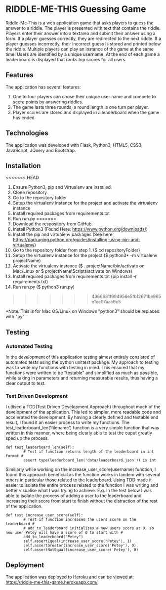 # RIDDLE-ME-THIS Guessing Game 

Riddle-Me-This is a web application game that asks players to guess the answer to a riddle. The player is presented with text that contains the riddle. Players enter their answer into a textarea and submit their answer using a form. If a player guesses correctly, they are redirected to the next riddle. If a player guesses incorrectly, their incorrect guess is stored and printed below the riddle. Multiple players can play an instance of the game at the same time. Users are identified by a unique username. At the end of each game a leaderboard is displayed that ranks top scores for all users.

## Features

The application has several features:

1. One to four players can chose their unique user name and compete to score points by answering riddles.
2. The game lasts three rounds, a round length is one turn per player.
3. Player scores are stored and displayed in a leaderboard when the game has ended.

## Technologies

The application was developed with Flask, Python3, HTML5, CSS3, JavaScript, JQuery and Bootstrap.

## Installation

<<<<<<< HEAD
1. Ensure Python3, pip and Virtualenv are installed.
2. Clone repository.
4. Go to the repository folder
5. Setup the virtualenv instance for the project and activate the virtualenv instance 
7. Install required packages from requirements.txt 
8. Run run.py 
=======
1. Download the respository from GitHub.
2. Install Python3 (Found Here: <https://www.python.org/downloads/>)
3. Install the pip and virtualenv packages (See here: <https://packaging.python.org/guides/installing-using-pip-and-virtualenv/>)
4. Go to the repository folder from step 1. ($ cd repositoryFolder)
5. Setup the virtualenv instance for the project ($ python3* -m virtualenv projectName)
6. Activate the virtualenv instance ($ . projectName/bin/activate on Mac/Linux or $ projectName\Scripts\activate on Windows)
7. Install required packages from requirements.txt (pip install -r requirements.txt)
8. Run run.py ($ python3 run.py)
>>>>>>> 4366681f994956e5fb12671be965e1cc07aac9c5

*Note: This is for Mac OS/Linux on Windows "python3" should be replaced with "py"

## Testing

### Automated Testing

In the development of this application testing almost entirely consisted of automated tests using the python unittest package. My approach to testing was to write my functions with testing in mind. This ensured that my functions were written to be "testable" and simplified as much as possible, while taking in parameters and returning measurable results, thus having a clear output to test.

### Test Driven Development

I utlised a TDD(Test Driven Development Approach) throughout much of the development of the application. This led to simpler, more readable code and accelerated the development. By having a clearly defined and testable end result, I found it an easier process to write my functions. The test_leaderboard_len('filename') function is a very simple function that was written in this manner, where being clearly able to test the ouput greatly sped up the process.

```
def test_leaderboard_len(self):
        # Test if function returns length of the leaderboard in int format #
        assert type(leaderboard_len('data/leaderboard.json')) is int
 ```

Similiarly while working on the increase_user_score(username) function, I found this approach beneficial as the function works in tandem with several others in particular those related to the leaderboard. Using TDD made it easier to isolate the entire process related to the function I was writing and better visualise what I was trying to achieve. E.g. In the test below I was able to isolate the process of adding a user to the leaderboard and increasing their score from start to finish without the distraction of the rest of the application.

```
def test_increase_user_score(self):
        # Test if function increases the users score on the leaderboard #
        # add_to_leaderboard initialises a new users score at 0, so new user Petey will have a score of 0 to start with #
        add_to_leaderboard("Petey")
        self.assertEqual(increase_user_score("Petey"), 1)
        self.assertGreater(increase_user_score('Petey'), 0)
        self.assertNotEqual(increase_user_score('Petey'), 0)
```

## Deployment

The application was deployed to Heroku and can be viewed at: <https://riddle-me-this-game.herokuapp.com/>
